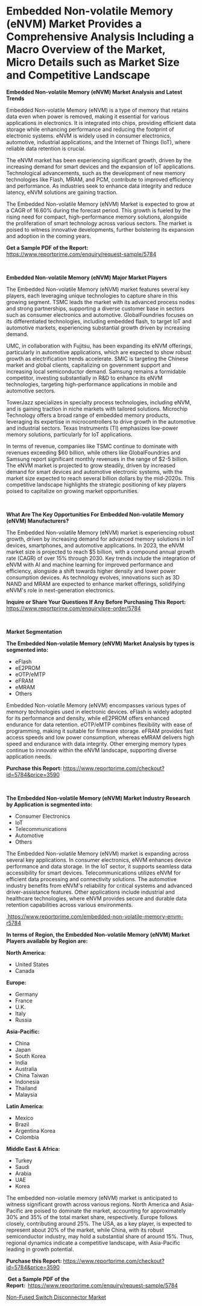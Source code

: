 <p><h1>Embedded Non-volatile Memory (eNVM) Market Provides a Comprehensive Analysis Including a Macro Overview of the Market, Micro Details such as Market Size and Competitive Landscape</h1></p><p><strong>Embedded Non-volatile Memory (eNVM) Market Analysis and Latest Trends</strong></p>
<p><p>Embedded Non-volatile Memory (eNVM) is a type of memory that retains data even when power is removed, making it essential for various applications in electronics. It is integrated into chips, providing efficient data storage while enhancing performance and reducing the footprint of electronic systems. eNVM is widely used in consumer electronics, automotive, industrial applications, and the Internet of Things (IoT), where reliable data retention is crucial.</p><p>The eNVM market has been experiencing significant growth, driven by the increasing demand for smart devices and the expansion of IoT applications. Technological advancements, such as the development of new memory technologies like Flash, MRAM, and PCM, contribute to improved efficiency and performance. As industries seek to enhance data integrity and reduce latency, eNVM solutions are gaining traction.</p><p>The Embedded Non-volatile Memory (eNVM) Market is expected to grow at a CAGR of 16.60% during the forecast period. This growth is fueled by the rising need for compact, high-performance memory solutions, alongside the proliferation of smart technology across various sectors. The market is poised to witness innovative developments, further bolstering its expansion and adoption in the coming years.</p></p>
<p><strong>Get a Sample PDF of the Report:&nbsp;</strong> <a href="https://www.reportprime.com/enquiry/request-sample/5784?utm_campaign=2720&utm_medium=2&utm_source=Github&utm_content=ia&utm_term=19032025&utm_id=embedded-non-volatile-memory-envm">https://www.reportprime.com/enquiry/request-sample/5784</a></p>
<p>&nbsp;</p>
<p><strong>Embedded Non-volatile Memory (eNVM) Major Market Players</strong></p>
<p><p>The Embedded Non-volatile Memory (eNVM) market features several key players, each leveraging unique technologies to capture share in this growing segment. TSMC leads the market with its advanced process nodes and strong partnerships, supporting a diverse customer base in sectors such as consumer electronics and automotive. GlobalFoundries focuses on its differentiated technologies, including embedded flash, to target IoT and automotive markets, experiencing substantial growth driven by increasing demand.</p><p>UMC, in collaboration with Fujitsu, has been expanding its eNVM offerings, particularly in automotive applications, which are expected to show robust growth as electrification trends accelerate. SMIC is targeting the Chinese market and global clients, capitalizing on government support and increasing local semiconductor demand. Samsung remains a formidable competitor, investing substantially in R&D to enhance its eNVM technologies, targeting high-performance applications in mobile and automotive sectors.</p><p>TowerJazz specializes in specialty process technologies, including eNVM, and is gaining traction in niche markets with tailored solutions. Microchip Technology offers a broad range of embedded memory products, leveraging its expertise in microcontrollers to drive growth in the automotive and industrial sectors. Texas Instruments (TI) emphasizes low-power memory solutions, particularly for IoT applications.</p><p>In terms of revenue, companies like TSMC continue to dominate with revenues exceeding $60 billion, while others like GlobalFoundries and Samsung report significant monthly revenues in the range of $2-5 billion. The eNVM market is projected to grow steadily, driven by increased demand for smart devices and automotive electronic systems, with the market size expected to reach several billion dollars by the mid-2020s. This competitive landscape highlights the strategic positioning of key players poised to capitalize on growing market opportunities.</p></p>
<p>&nbsp;</p>
<p><strong>What Are The Key Opportunities For Embedded Non-volatile Memory (eNVM) Manufacturers?</strong></p>
<p><p>The Embedded Non-volatile Memory (eNVM) market is experiencing robust growth, driven by increasing demand for advanced memory solutions in IoT devices, smartphones, and automotive applications. In 2023, the eNVM market size is projected to reach $5 billion, with a compound annual growth rate (CAGR) of over 15% through 2030. Key trends include the integration of eNVM with AI and machine learning for improved performance and efficiency, alongside a shift towards higher density and lower power consumption devices. As technology evolves, innovations such as 3D NAND and MRAM are expected to enhance market offerings, solidifying eNVM's role in next-generation electronics.</p></p>
<p><strong>Inquire or Share Your Questions If Any Before Purchasing This Report:</strong> <a href="https://www.reportprime.com/enquiry/pre-order/5784?utm_campaign=2720&utm_medium=2&utm_source=Github&utm_content=ia&utm_term=19032025&utm_id=embedded-non-volatile-memory-envm">https://www.reportprime.com/enquiry/pre-order/5784</a></p>
<p>&nbsp;</p>
<p><strong>Market Segmentation</strong></p>
<p><strong>The Embedded Non-volatile Memory (eNVM) Market Analysis by types is segmented into:</strong></p>
<p><ul><li>eFlash</li><li>eE2PROM</li><li>eOTP/eMTP</li><li>eFRAM</li><li>eMRAM</li><li>Others</li></ul></p>
<p><p>Embedded Non-volatile Memory (eNVM) encompasses various types of memory technologies used in electronic devices. eFlash is widely adopted for its performance and density, while eE2PROM offers enhanced endurance for data retention. eOTP/eMTP combines flexibility with ease of programming, making it suitable for firmware storage. eFRAM provides fast access speeds and low power consumption, whereas eMRAM delivers high speed and endurance with data integrity. Other emerging memory types continue to innovate within the eNVM landscape, supporting diverse application needs.</p></p>
<p><strong>Purchase this Report:&nbsp;</strong><a href="https://www.reportprime.com/checkout?id=5784&price=3590&utm_campaign=2720&utm_medium=2&utm_source=Github&utm_content=ia&utm_term=19032025&utm_id=embedded-non-volatile-memory-envm">https://www.reportprime.com/checkout?id=5784&price=3590</a></p>
<p>&nbsp;</p>
<p><strong>The Embedded Non-volatile Memory (eNVM) Market Industry Research by Application is segmented into:</strong></p>
<p><ul><li>Consumer Electronics</li><li>IoT</li><li>Telecommunications</li><li>Automotive</li><li>Others</li></ul></p>
<p><p>The Embedded Non-volatile Memory (eNVM) market is expanding across several key applications. In consumer electronics, eNVM enhances device performance and data storage. In the IoT sector, it supports seamless data accessibility for smart devices. Telecommunications utilizes eNVM for efficient data processing and connectivity solutions. The automotive industry benefits from eNVM's reliability for critical systems and advanced driver-assistance features. Other applications include industrial and healthcare technologies, where eNVM provides secure and durable data retention capabilities across various environments.</p></p>
<p><a href="https://www.reportprime.com/embedded-non-volatile-memory-envm-r5784?utm_campaign=2720&utm_medium=2&utm_source=Github&utm_content=ia&utm_term=19032025&utm_id=embedded-non-volatile-memory-envm">&nbsp;https://www.reportprime.com/embedded-non-volatile-memory-envm-r5784</a></p>
<p><strong>In terms of Region, the Embedded Non-volatile Memory (eNVM) Market Players available by Region are:</strong></p>
<p>
    <p> <strong> North America: </strong>
        <ul>
            <li>United States</li>
            <li>Canada</li>
        </ul>
        </p> 
    <p> <strong> Europe: </strong>
        <ul>
            <li>Germany</li>
            <li>France</li>
            <li>U.K.</li>
            <li>Italy</li>
            <li>Russia</li>
        </ul>
        </p> 
    <p> <strong> Asia-Pacific: </strong>
        <ul>
            <li>China</li>
            <li>Japan</li>
            <li>South Korea</li>
            <li>India</li>
            <li>Australia</li>
            <li>China Taiwan</li>
            <li>Indonesia</li>
            <li>Thailand</li>
            <li>Malaysia</li>
        </ul>
        </p> 
    <p> <strong> Latin America: </strong>
        <ul>
            <li>Mexico</li>
            <li>Brazil</li>
            <li>Argentina Korea</li>
            <li>Colombia</li>
        </ul>
        </p> 
    <p> <strong> Middle East & Africa: </strong>
        <ul>
            <li>Turkey</li>
            <li>Saudi</li>
            <li>Arabia</li>
            <li>UAE</li>
            <li>Korea</li>
        </ul>
    </p>
    </p>
<p><p>The embedded non-volatile memory (eNVM) market is anticipated to witness significant growth across various regions. North America and Asia-Pacific are poised to dominate the market, accounting for approximately 30% and 35% of the total market share, respectively. Europe follows closely, contributing around 25%. The USA, as a key player, is expected to represent about 20% of the market, while China, with its robust semiconductor industry, may hold a substantial share of around 15%. Thus, regional dynamics indicate a competitive landscape, with Asia-Pacific leading in growth potential.</p></p>
<p><strong>Purchase this Report: </strong><a href="https://www.reportprime.com/checkout?id=5784&price=3590&utm_campaign=2720&utm_medium=2&utm_source=Github&utm_content=ia&utm_term=19032025&utm_id=embedded-non-volatile-memory-envm">https://www.reportprime.com/checkout?id=5784&price=3590</a></p>
<p>&nbsp;<strong>Get a Sample PDF of the Report:&nbsp;&nbsp;</strong><a href="https://www.reportprime.com/enquiry/request-sample/5784?utm_campaign=2720&utm_medium=2&utm_source=Github&utm_content=ia&utm_term=19032025&utm_id=embedded-non-volatile-memory-envm">https://www.reportprime.com/enquiry/request-sample/5784</a></p>
<p><strong></strong></p>
<p><p><a href="https://github.com/ravenecashe/Market-Research-Report-List-1/blob/main/non-fused-switch-disconnector-market.md?utm_campaign=2720&utm_medium=2&utm_source=Github&utm_content=ia&utm_term=19032025&utm_id=embedded-non-volatile-memory-envm">Non-Fused Switch Disconnector Market</a></p></p>